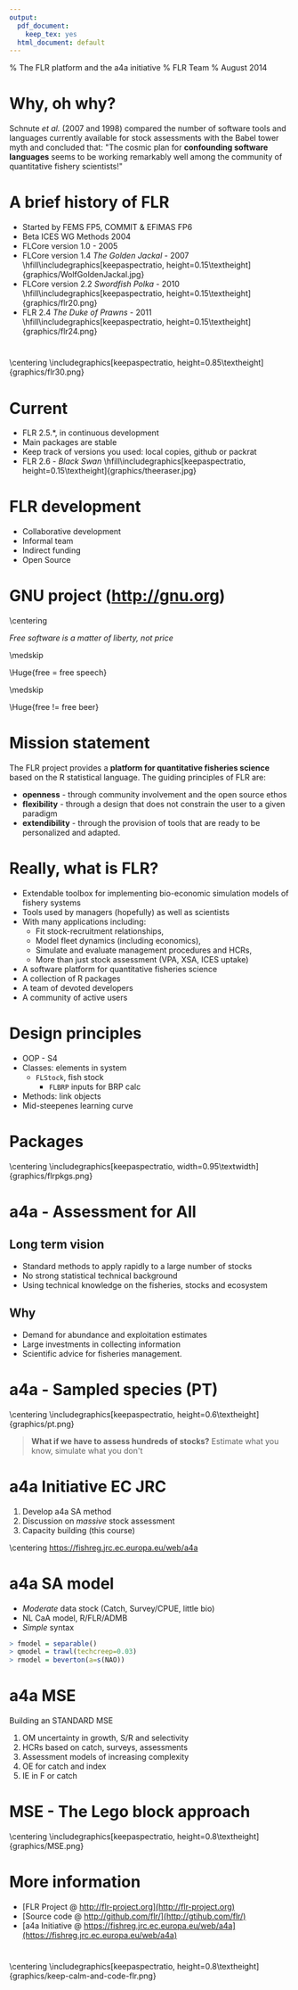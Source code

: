 ```yaml
---
output:
  pdf_document: 
    keep_tex: yes
  html_document: default
---
```

% The FLR platform and the a4a initiative
% FLR Team
% August 2014


# Why, oh why?

Schnute *et al.* (2007 and 1998) compared the number of software tools
and languages currently available for stock assessments with the Babel
tower myth and concluded that: "The cosmic plan for **confounding
software languages** seems to be working remarkably well among the
community of quantitative fishery scientists!"

# A brief history of FLR

- Started by FEMS FP5, COMMIT & EFIMAS FP6
- Beta ICES WG Methods 2004
- FLCore version 1.0 - 2005
- FLCore version 1.4 *The Golden Jackal* - 2007
\hfill\includegraphics[keepaspectratio, height=0.15\textheight]{graphics/WolfGoldenJackal.jpg}
- FLCore version 2.2 *Swordfish Polka* - 2010
\hfill\includegraphics[keepaspectratio, height=0.15\textheight]{graphics/flr20.png}
- FLR 2.4 *The Duke of Prawns* - 2011
\hfill\includegraphics[keepaspectratio, height=0.15\textheight]{graphics/flr24.png}

#

\centering
\includegraphics[keepaspectratio, height=0.85\textheight]{graphics/flr30.png}

# Current

- FLR 2.5.*, in continuous development
- Main packages are stable
- Keep track of versions you used: local copies, github or packrat
- FLR 2.6 - *Black Swan*
\hfill\includegraphics[keepaspectratio, height=0.15\textheight]{graphics/theeraser.jpg}

# FLR development

- Collaborative development
- Informal team
- Indirect funding
- Open Source

# GNU project (http://gnu.org)

\centering

*Free software is a matter of liberty, not price*

\medskip

\Huge{free = free speech}

\medskip

\Huge{free != free beer}

# Mission statement

The FLR project provides a **platform for quantitative fisheries
science** based on the R statistical language. The guiding principles of
FLR are:

- **openness** - through community involvement and the open source ethos
- **flexibility** - through a design that does not constrain the user to a given paradigm
- **extendibility** - through the provision of tools that are ready to be personalized and adapted.

# Really, what is FLR?

- Extendable toolbox for implementing bio-economic simulation models of fishery systems
- Tools used by managers (hopefully) as well as scientists
- With many applications including:
    - Fit stock-recruitment relationships,
    - Model fleet dynamics (including economics),
    - Simulate and evaluate management procedures and HCRs,
    - More than just stock assessment (VPA, XSA, ICES uptake)
- A software platform for quantitative fisheries science
- A collection of R packages
- A team of devoted developers
- A community of active users

# Design principles

- OOP - S4
- Classes: elements in system
    - `FLStock`, fish stock
		- `FLBRP` inputs for BRP calc
- Methods: link objects
- Mid-steepenes learning curve

# Packages

\centering
\includegraphics[keepaspectratio, width=0.95\textwidth]{graphics/flrpkgs.png}

# a4a - Assessment for All

## Long term vision

- Standard methods to apply rapidly to a large number of stocks
- No strong statistical technical background
- Using technical knowledge on the fisheries, stocks and ecosystem

## Why

- Demand for abundance and exploitation estimates
- Large investments in collecting information
- Scientific advice for fisheries management.


# a4a - Sampled species (PT)

\centering
\includegraphics[keepaspectratio, height=0.6\textheight]{graphics/pt.png}

> **What if we have to assess hundreds of stocks?**
>	Estimate what you know, simulate what you don't

# a4a Initiative EC JRC

1. Develop a4a SA method
2. Discussion on *massive* stock assessment
3. Capacity building (this course)

\centering
<https://fishreg.jrc.ec.europa.eu/web/a4a>

# a4a SA model

- *Moderate* data stock (Catch, Survey/CPUE, little bio)
- NL CaA model, R/FLR/ADMB
- *Simple* syntax

```r
> fmodel = separable()
> qmodel = trawl(techcreep=0.03)
> rmodel = beverton(a=s(NAO))
```

# a4a MSE

Building an STANDARD MSE

1. OM uncertainty in growth, S/R and selectivity
2. HCRs based on catch, surveys, assessments
3. Assessment models of increasing complexity
4. OE for catch and index
5. IE in F or catch

# MSE - The Lego block approach

\centering
\includegraphics[keepaspectratio, height=0.8\textheight]{graphics/MSE.png}

# More information

- [FLR Project @ http://flr-project.org](http://flr-project.org)
- [Source code @ http://github.com/flr/](http://gtihub.com/flr/)
- [a4a Initiative @ https://fishreg.jrc.ec.europa.eu/web/a4a](https://fishreg.jrc.ec.europa.eu/web/a4a)

#

\centering
\includegraphics[keepaspectratio, height=0.8\textheight]{graphics/keep-calm-and-code-flr.png}

